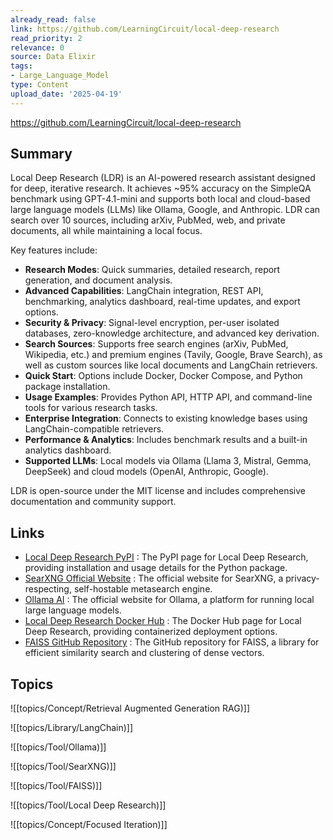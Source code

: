 ```yaml
---
already_read: false
link: https://github.com/LearningCircuit/local-deep-research
read_priority: 2
relevance: 0
source: Data Elixir
tags:
- Large_Language_Model
type: Content
upload_date: '2025-04-19'
---
```


https://github.com/LearningCircuit/local-deep-research
## Summary

Local Deep Research (LDR) is an AI-powered research assistant designed for deep, iterative research. It achieves ~95% accuracy on the SimpleQA benchmark using GPT-4.1-mini and supports both local and cloud-based large language models (LLMs) like Ollama, Google, and Anthropic. LDR can search over 10 sources, including arXiv, PubMed, web, and private documents, all while maintaining a local focus.

Key features include:
- **Research Modes**: Quick summaries, detailed research, report generation, and document analysis.
- **Advanced Capabilities**: LangChain integration, REST API, benchmarking, analytics dashboard, real-time updates, and export options.
- **Security & Privacy**: Signal-level encryption, per-user isolated databases, zero-knowledge architecture, and advanced key derivation.
- **Search Sources**: Supports free search engines (arXiv, PubMed, Wikipedia, etc.) and premium engines (Tavily, Google, Brave Search), as well as custom sources like local documents and LangChain retrievers.
- **Quick Start**: Options include Docker, Docker Compose, and Python package installation.
- **Usage Examples**: Provides Python API, HTTP API, and command-line tools for various research tasks.
- **Enterprise Integration**: Connects to existing knowledge bases using LangChain-compatible retrievers.
- **Performance & Analytics**: Includes benchmark results and a built-in analytics dashboard.
- **Supported LLMs**: Local models via Ollama (Llama 3, Mistral, Gemma, DeepSeek) and cloud models (OpenAI, Anthropic, Google).

LDR is open-source under the MIT license and includes comprehensive documentation and community support.
## Links

- [Local Deep Research PyPI](https://pypi.org/project/local-deep-research/) : The PyPI page for Local Deep Research, providing installation and usage details for the Python package.
- [SearXNG Official Website](https://searxng.org/) : The official website for SearXNG, a privacy-respecting, self-hostable metasearch engine.
- [Ollama AI](https://ollama.ai) : The official website for Ollama, a platform for running local large language models.
- [Local Deep Research Docker Hub](https://hub.docker.com/r/localdeepresearch/local-deep-research) : The Docker Hub page for Local Deep Research, providing containerized deployment options.
- [FAISS GitHub Repository](https://github.com/facebookresearch/faiss) : The GitHub repository for FAISS, a library for efficient similarity search and clustering of dense vectors.

## Topics

![[topics/Concept/Retrieval Augmented Generation RAG)]]

![[topics/Library/LangChain)]]

![[topics/Tool/Ollama)]]

![[topics/Tool/SearXNG)]]

![[topics/Tool/FAISS)]]

![[topics/Tool/Local Deep Research)]]

![[topics/Concept/Focused Iteration)]]